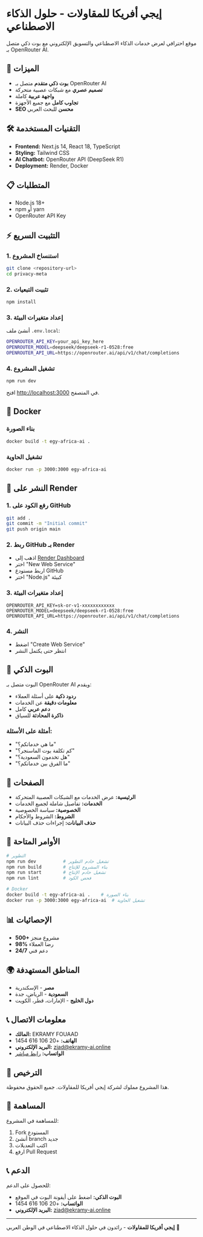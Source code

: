 # إيجي أفريكا للمقاولات - حلول الذكاء الاصطناعي

موقع احترافي لعرض خدمات الذكاء الاصطناعي والتسويق الإلكتروني مع بوت ذكي متصل بـ OpenRouter AI.

## 🚀 الميزات

- **بوت ذكي متقدم** متصل بـ OpenRouter AI
- **تصميم عصري** مع شبكات عصبية متحركة
- **واجهة عربية** كاملة
- **تجاوب كامل** مع جميع الأجهزة
- **SEO محسن** للبحث العربي

## 🛠️ التقنيات المستخدمة

- **Frontend:** Next.js 14, React 18, TypeScript
- **Styling:** Tailwind CSS
- **AI Chatbot:** OpenRouter API (DeepSeek R1)
- **Deployment:** Render, Docker

## 📋 المتطلبات

- Node.js 18+
- npm أو yarn
- OpenRouter API Key

## ⚡ التثبيت السريع

### 1. استنساخ المشروع
```bash
git clone <repository-url>
cd privacy-meta
```

### 2. تثبيت التبعيات
```bash
npm install
```

### 3. إعداد متغيرات البيئة
أنشئ ملف `.env.local`:
```bash
OPENROUTER_API_KEY=your_api_key_here
OPENROUTER_MODEL=deepseek/deepseek-r1-0528:free
OPENROUTER_API_URL=https://openrouter.ai/api/v1/chat/completions
```

### 4. تشغيل المشروع
```bash
npm run dev
```

افتح [http://localhost:3000](http://localhost:3000) في المتصفح.

## 🐳 Docker

### بناء الصورة
```bash
docker build -t egy-africa-ai .
```

### تشغيل الحاوية
```bash
docker run -p 3000:3000 egy-africa-ai
```

## 🚀 النشر على Render

### 1. رفع الكود على GitHub
```bash
git add .
git commit -m "Initial commit"
git push origin main
```

### 2. ربط GitHub بـ Render
- اذهب إلى [Render Dashboard](https://dashboard.render.com/)
- اختر "New Web Service"
- اربط مستودع GitHub
- اختر "Node.js" كبيئة

### 3. إعداد متغيرات البيئة
```
OPENROUTER_API_KEY=sk-or-v1-xxxxxxxxxxxx
OPENROUTER_MODEL=deepseek/deepseek-r1-0528:free
OPENROUTER_API_URL=https://openrouter.ai/api/v1/chat/completions
```

### 4. النشر
- اضغط "Create Web Service"
- انتظر حتى يكتمل النشر

## 🤖 البوت الذكي

البوت متصل بـ OpenRouter AI ويقدم:
- **ردود ذكية** على أسئلة العملاء
- **معلومات دقيقة** عن الخدمات
- **دعم عربي** كامل
- **ذاكرة المحادثة** للسياق

### أمثلة على الأسئلة:
- "ما هي خدماتكم؟"
- "كم تكلفة بوت الماسنجر؟"
- "هل تخدمون السعودية؟"
- "ما الفرق بين خدماتكم؟"

## 📱 الصفحات

- **الرئيسية:** عرض الخدمات مع الشبكات العصبية المتحركة
- **الخدمات:** تفاصيل شاملة لجميع الخدمات
- **الخصوصية:** سياسة الخصوصية
- **الشروط:** الشروط والأحكام
- **حذف البيانات:** إجراءات حذف البيانات

## 🔧 الأوامر المتاحة

```bash
# التطوير
npm run dev          # تشغيل خادم التطوير
npm run build        # بناء المشروع للإنتاج
npm run start        # تشغيل خادم الإنتاج
npm run lint         # فحص الكود

# Docker
docker build -t egy-africa-ai .    # بناء الصورة
docker run -p 3000:3000 egy-africa-ai  # تشغيل الحاوية
```

## 📊 الإحصائيات

- **500+** مشروع منجز
- **98%** رضا العملاء
- **24/7** دعم فني

## 🌍 المناطق المستهدفة

- **مصر** - الإسكندرية
- **السعودية** - الرياض، جدة
- **دول الخليج** - الإمارات، قطر، الكويت

## 📞 معلومات الاتصال

- **المالك:** EKRAMY FOUAAD
- **الهاتف:** +20 106 616 1454
- **البريد الإلكتروني:** ziad@ekramy-ai.online
- **الواتساب:** [رابط مباشر](https://wa.me/201066161454)

## 📄 الترخيص

هذا المشروع مملوك لشركة إيجي أفريكا للمقاولات. جميع الحقوق محفوظة.

## 🤝 المساهمة

للمساهمة في المشروع:
1. Fork المستودع
2. أنشئ branch جديد
3. اكتب التعديلات
4. ارفع Pull Request

## 📞 الدعم

للحصول على الدعم:
- **البوت الذكي:** اضغط على أيقونة البوت في الموقع
- **الواتساب:** +20 106 616 1454
- **البريد الإلكتروني:** ziad@ekramy-ai.online

---

**إيجي أفريكا للمقاولات** - رائدون في حلول الذكاء الاصطناعي في الوطن العربي 🚀
